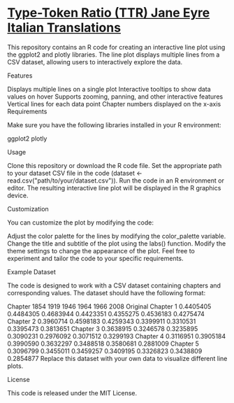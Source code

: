 # <a href="https://digitalkoine.github.io/jane_eyre_italian_ttr/">Type-Token Ratio (TTR) Jane Eyre Italian Translations</a>

This repository contains an R code for creating an interactive line plot using the ggplot2 and plotly libraries. The line plot displays multiple lines from a CSV dataset, allowing users to interactively explore the data.

Features

Displays multiple lines on a single plot
Interactive tooltips to show data values on hover
Supports zooming, panning, and other interactive features
Vertical lines for each data point
Chapter numbers displayed on the x-axis
Requirements

Make sure you have the following libraries installed in your R environment:

ggplot2
plotly

Usage

Clone this repository or download the R code file.
Set the appropriate path to your dataset CSV file in the code (dataset <- read.csv("path/to/your/dataset.csv")).
Run the code in an R environment or editor.
The resulting interactive line plot will be displayed in the R graphics device.

Customization

You can customize the plot by modifying the code:

Adjust the color palette for the lines by modifying the color_palette variable.
Change the title and subtitle of the plot using the labs() function.
Modify the theme settings to change the appearance of the plot.
Feel free to experiment and tailor the code to your specific requirements.

Example Dataset

The code is designed to work with a CSV dataset containing chapters and corresponding values. The dataset should have the following format:

Chapter	1854	1919	1946	1964	1966	2008	Original
Chapter 1	0.4405405	0.4484305	0.4683944	0.4423351	0.4355275	0.4536183	0.4275474
Chapter 2	0.3960714	0.4598183	0.4259343	0.3399911	0.3310531	0.3395473	0.3813651
Chapter 3	0.3638915	0.3246578	0.3235895	0.3090231	0.2976092	0.3071512	0.3299193
Chapter 4	0.3116951	0.3905184	0.3990590	0.3632297	0.3488518	0.3580681	0.2881009
Chapter 5	0.3096799	0.3455011	0.3459257	0.3409195	0.3326823	0.3438809	0.2854877
Replace this dataset with your own data to visualize different line plots.

License

This code is released under the MIT License.
